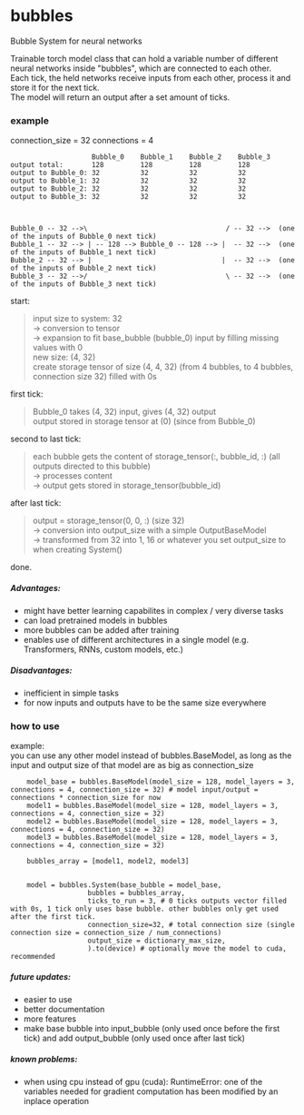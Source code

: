 # bubbles
Bubble System for neural networks

Trainable torch model class that can hold a variable number of different neural networks inside "bubbles", which are connected to each other.  
Each tick, the held networks receive inputs from each other, process it and store it for the next tick.  
The model will return an output after a set amount of ticks.  

### example
connection_size = 32
connections = 4 

```
                    Bubble_0    Bubble_1    Bubble_2    Bubble_3  
output total:       128         128         128         128  
output to Bubble_0: 32          32          32          32  
output to Bubble_1: 32          32          32          32  
output to Bubble_2: 32          32          32          32  
output to Bubble_3: 32          32          32          32  



Bubble_0 -- 32 -->\                                  / -- 32 -->  (one of the inputs of Bubble_0 next tick)
Bubble_1 -- 32 --> | -- 128 --> Bubble_0 -- 128 --> |  -- 32 -->  (one of the inputs of Bubble_1 next tick)
Bubble_2 -- 32 --> |                                |  -- 32 -->  (one of the inputs of Bubble_2 next tick)
Bubble_3 -- 32 -->/                                  \ -- 32 -->  (one of the inputs of Bubble_3 next tick)
```

start:  
> input size to system: 32  
> -> conversion to tensor  
> -> expansion to fit base_bubble (bubble_0) input by filling missing values with 0  
> new size: (4, 32)  
> create storage tensor of size (4, 4, 32) (from 4 bubbles, to 4 bubbles, connection size 32) filled with 0s  
  
first tick:  
> Bubble_0 takes (4, 32) input, gives (4, 32) output  
> output stored in storage tensor at (0) (since from Bubble_0)  
  
second to last tick:  
> each bubble gets the content of storage_tensor(:, bubble_id, :) (all outputs directed to this bubble)  
> -> processes content  
> -> output gets stored in storage_tensor(bubble_id)  
  
after last tick:  
> output = storage_tensor(0, 0, :) (size 32)  
> -> conversion into output_size with a simple OutputBaseModel  
> -> transformed from 32 into 1, 16 or whatever you set output_size to when creating System()  
  
done.  



##### Advantages:  
* might have better learning capabilites in complex / very diverse tasks  
* can load pretrained models in bubbles  
* more bubbles can be added after training  
* enables use of different architectures in a single model (e.g. Transformers, RNNs, custom models, etc.)  

##### Disadvantages:  
* inefficient in simple tasks
* for now inputs and outputs have to be the same size everywhere

### how to use
example:  
you can use any other model instead of bubbles.BaseModel, as long as the input and output size of that model are as big as connection_size
```
    model_base = bubbles.BaseModel(model_size = 128, model_layers = 3, connections = 4, connection_size = 32) # model input/output = connections * connection_size for now
    model1 = bubbles.BaseModel(model_size = 128, model_layers = 3, connections = 4, connection_size = 32)
    model2 = bubbles.BaseModel(model_size = 128, model_layers = 3, connections = 4, connection_size = 32)
    model3 = bubbles.BaseModel(model_size = 128, model_layers = 3, connections = 4, connection_size = 32)

    bubbles_array = [model1, model2, model3]


    model = bubbles.System(base_bubble = model_base, 
                   bubbles = bubbles_array,
                   ticks_to_run = 3, # 0 ticks outputs vector filled with 0s, 1 tick only uses base bubble. other bubbles only get used after the first tick. 
                   connection_size=32, # total connection size (single connection size = connection_size / num_connections)
                   output_size = dictionary_max_size,
                   ).to(device) # optionally move the model to cuda, recommended
```

##### future updates:  
* easier to use  
* better documentation  
* more features
* make base bubble into input_bubble (only used once before the first tick) and add output_bubble (only used once after last tick)

##### known problems:
* when using cpu instead of gpu (cuda): RuntimeError: one of the variables needed for gradient computation has been modified by an inplace operation
